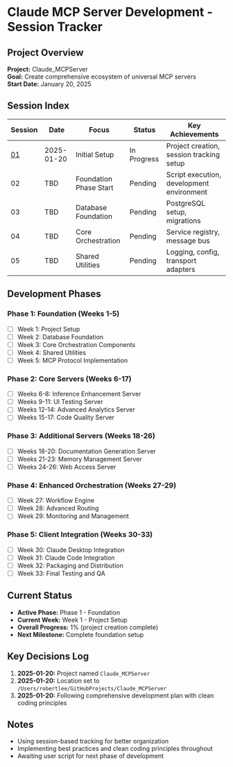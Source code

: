 # Claude MCP Server Development - Session Tracker

## Project Overview
**Project:** Claude_MCPServer  
**Goal:** Create comprehensive ecosystem of universal MCP servers  
**Start Date:** January 20, 2025  

## Session Index

| Session | Date | Focus | Status | Key Achievements |
|---------|------|-------|---------|------------------|
| [01](SESSION_01_INITIAL_SETUP.md) | 2025-01-20 | Initial Setup | In Progress | Project creation, session tracking setup |
| 02 | TBD | Foundation Phase Start | Pending | Script execution, development environment |
| 03 | TBD | Database Foundation | Pending | PostgreSQL setup, migrations |
| 04 | TBD | Core Orchestration | Pending | Service registry, message bus |
| 05 | TBD | Shared Utilities | Pending | Logging, config, transport adapters |

## Development Phases

### Phase 1: Foundation (Weeks 1-5)
- [ ] Week 1: Project Setup
- [ ] Week 2: Database Foundation  
- [ ] Week 3: Core Orchestration Components
- [ ] Week 4: Shared Utilities
- [ ] Week 5: MCP Protocol Implementation

### Phase 2: Core Servers (Weeks 6-17)
- [ ] Weeks 6-8: Inference Enhancement Server
- [ ] Weeks 9-11: UI Testing Server
- [ ] Weeks 12-14: Advanced Analytics Server
- [ ] Weeks 15-17: Code Quality Server

### Phase 3: Additional Servers (Weeks 18-26)
- [ ] Weeks 18-20: Documentation Generation Server
- [ ] Weeks 21-23: Memory Management Server
- [ ] Weeks 24-26: Web Access Server

### Phase 4: Enhanced Orchestration (Weeks 27-29)
- [ ] Week 27: Workflow Engine
- [ ] Week 28: Advanced Routing
- [ ] Week 29: Monitoring and Management

### Phase 5: Client Integration (Weeks 30-33)
- [ ] Week 30: Claude Desktop Integration
- [ ] Week 31: Claude Code Integration
- [ ] Week 32: Packaging and Distribution
- [ ] Week 33: Final Testing and QA

## Current Status
- **Active Phase:** Phase 1 - Foundation
- **Current Week:** Week 1 - Project Setup
- **Overall Progress:** 1% (project creation complete)
- **Next Milestone:** Complete foundation setup

## Key Decisions Log
1. **2025-01-20:** Project named `Claude_MCPServer`
2. **2025-01-20:** Location set to `/Users/robertlee/GitHubProjects/Claude_MCPServer`
3. **2025-01-20:** Following comprehensive development plan with clean coding principles

## Notes
- Using session-based tracking for better organization
- Implementing best practices and clean coding principles throughout
- Awaiting user script for next phase of development
